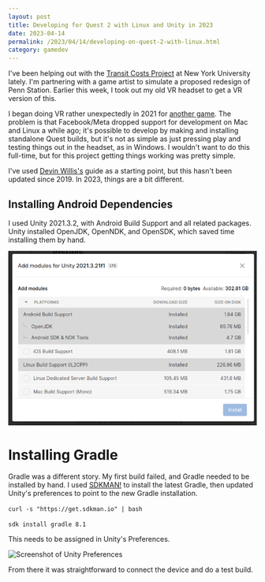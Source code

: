 ```yaml
--- 
layout: post
title: Developing for Quest 2 with Linux and Unity in 2023
date: 2023-04-14
permalink: /2023/04/14/developing-on-quest-2-with-linux.html
category: gamedev
---
```


I've been helping out with the [Transit Costs
Project](https://marroninstitute.nyu.edu/projects/transit-costs-project)
at New York University lately. I'm partnering with a game artist to
simulate a proposed redesign of Penn Station. Earlier this week, I took out my old VR headset to get a VR version of this.

I began doing VR rather unexpectedly in 2021 for [another game](https://www.colossalcave3d.com/). The problem is that Facebook/Meta dropped support for development on Mac and Linux a while ago; it's possible to develop by making and installing standalone Quest builds, but it's not as simple as just pressing play and testing things out in the headset, as in Windows. I wouldn't want to do this full-time, but for this project getting things working was pretty simple.

I've used [Devin Willis's](https://devinwillis.com/2019/11/29/oculus-quest-development-with-linux-and-unity3d/) guide as a starting point, but this hasn't been updated since 2019. In 2023, things are a bit different.

## Installing Android Dependencies

I used Unity 2021.3.2, with Android Build Support and all related packages. Unity installed OpenJDK, OpenNDK, and OpenSDK, which saved time installing them by hand.

![Screenshot of Unity Installation](/assets/images/unity-screenshot.png)

# Installing Gradle

Gradle was a different story. My first build failed, and Gradle needed to be installed by hand. I used [SDKMAN!](https://sdkman.io/) to install the latest Gradle, then updated Unity's preferences to point to the new Gradle installation.

```curl -s "https://get.sdkman.io" | bash```

```sdk install gradle 8.1```

This needs to be assigned in Unity's Preferences.

![Screenshot of Unity Preferences](/assets/images/unity-preferences-screenshot.png)

From there it was straightforward to connect the device and do a test build.
